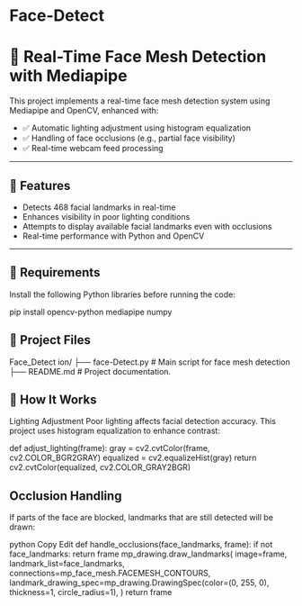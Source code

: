 # Face-Detect
# 🧠 Real-Time Face Mesh Detection with Mediapipe

This project implements a real-time face mesh detection system using Mediapipe and OpenCV, enhanced with:

- ✅ Automatic lighting adjustment using histogram equalization
- ✅ Handling of face occlusions (e.g., partial face visibility)
- ✅ Real-time webcam feed processing

---

## 📸 Features

- Detects 468 facial landmarks in real-time
- Enhances visibility in poor lighting conditions
- Attempts to display available facial landmarks even with occlusions
- Real-time performance with Python and OpenCV

---

## 🔧 Requirements

Install the following Python libraries before running the code:


pip install opencv-python mediapipe numpy

## 📁 Project Files

Face_Detect ion/
├── face-Detect.py      # Main script for face mesh detection
├── README.md           # Project documentation.    

## 🧠 How It Works

Lighting Adjustment
Poor lighting affects facial detection accuracy. This project uses histogram equalization to enhance contrast:

def adjust_lighting(frame):
    gray = cv2.cvtColor(frame, cv2.COLOR_BGR2GRAY)
    equalized = cv2.equalizeHist(gray)
    return cv2.cvtColor(equalized, cv2.COLOR_GRAY2BGR)
    
## Occlusion Handling

If parts of the face are blocked, landmarks that are still detected will be drawn:

python
Copy
Edit
def handle_occlusions(face_landmarks, frame):
    if not face_landmarks:
        return frame
    mp_drawing.draw_landmarks(
        image=frame,
        landmark_list=face_landmarks,
        connections=mp_face_mesh.FACEMESH_CONTOURS,
        landmark_drawing_spec=mp_drawing.DrawingSpec(color=(0, 255, 0), thickness=1, circle_radius=1),
    )
    return frame

